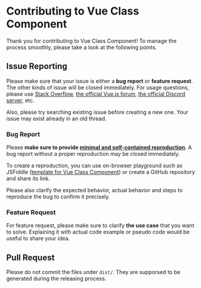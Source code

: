 # Contributing to Vue Class Component

Thank you for contributing to Vue Class Component! To manage the process smoothly, please take a look at the following points.

## Issue Reporting

Please make sure that your issue is either a **bug report** or **feature request**. The other kinds of issue will be closed immediately. For usage questions, 
please use [Stack Overflow](https://stackoverflow.com/), [the official Vue.js forum](https://forum.vuejs.org), [the official Discord server](https://chat.vuejs.org), etc.

Also, please try searching existing issue before creating a new one. Your issue may exist already in an old thread.

### Bug Report

Please **make sure to provide [minimal and self-contained reproduction](https://new-issue.vuejs.org/?repo=vuejs/vue#why-repro)**.
A bug report without a proper reproduction may be closed immediately.

To create a reproduction, you can use on-browser playground such as JSFiddle ([template for Vue Class Component](https://jsfiddle.net/ktsn/nm55jnjk/))
or create a GitHub repository and share its link.

Please also clarify the expected behavior, actual behavior and steps to reproduce the bug to confirm it precisely.

### Feature Request

For feature request, please make sure to clarify **the use case** that you want to solve.
Explaining it with actual code example or pseudo code would be useful to share your idea.

## Pull Request

Please do not commit the files under `dist/`. They are supporsed to be generated during the releasing process.
